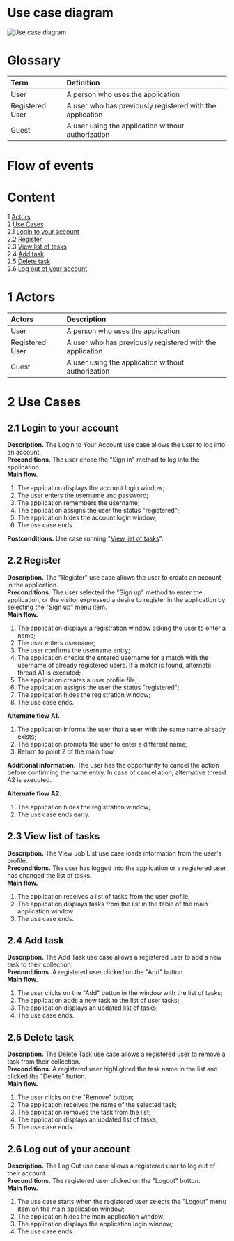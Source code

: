 # Use case diagram

![Use case diagram](https://github.com/DanutaGagua/Personal-film-collection-manager/blob/master/Diagrams/Images/UseCase.png)

# Glossary

| Term                         | Definition                                                |
|:-----------------------------|:----------------------------------------------------------|
| User                         | A person who uses the application                         |
| Registered User              | A user who has previously registered with the application |
| Guest                        | A user using the application without authorization        |

# Flow of events

# Content
1 [Actors](#actors)  
2 [Use Cases](#use_case)  
2.1 [Login to your account](#sign_in_to_your_account)  
2.2 [Register](#sign_up)  
2.3 [View list of tasks](#view_task_list)  
2.4 [Add task](#add_task)  
2.5 [Delete task](#remove_task)  
2.6 [Log out of your account](#sign_out_of_your_account)  

<a name="actors"/>

# 1 Actors

| Actors          | Description                                               |
|:----------------|:----------------------------------------------------------|
| User            | A person who uses the application                         |
| Registered User | A user who has previously registered with the application |
| Guest           | A user using the application without authorization        |


<a name="use_case"/>

# 2 Use Cases

<a name="sign_in_to_your_account"/>

## 2.1 Login to your account

**Description.** The Login to Your Account use case allows the user to log into an account.  
**Preconditions.** The user chose the "Sign in" method to log into the application.   
**Main flow.**  
1. The application displays the account login window; 
2. The user enters the username and password; 
3. The application remembers the username; 
4. The application assigns the user the status "registered"; 
5. The application hides the account login window; 
6. The use case ends.

**Postconditions.** Use case running "[View list of tasks](#view_task_list)".  

<a name="sign_up"/>

## 2.2 Register

**Description.** The "Register" use case allows the user to create an account in the application.  
**Preconditions.** The user selected the "Sign up" method to enter the application, or the visitor expressed a desire to register in the application by selecting the "Sign up" menu item.  
**Main flow.**  
1. The application displays a registration window asking the user to enter a name;
2. The user enters username;
3. The user confirms the username entry;
4. The application checks the entered username for a match with the username of already registered users. If a match is found, alternate thread A1 is executed;
5. The application creates a user profile file;
6. The application assigns the user the status "registered";
7. The application hides the registration window;
8. The use case ends.

**Alternate flow A1.**
1. The application informs the user that a user with the same name already exists;
2. The application prompts the user to enter a different name;
3. Return to point 2 of the main flow.

**Additional information.** The user has the opportunity to cancel the action before confirming the name entry. In case of cancellation, alternative thread A2 is executed.

**Alternate flow A2.**
1. The application hides the registration window;
2. The use case ends early.

<a name="view_task_list"/>

## 2.3 View list of tasks

**Description.** The View Job List use case loads information from the user's profile.  
**Preconditions.** The user has logged into the application or a registered user has changed the list of tasks.  
**Main flow.**  
1. The application receives a list of tasks from the user profile;
2. The application displays tasks from the list in the table of the main application window.
3. The use case ends.

<a name="add_task"/>

## 2.4 Add task

**Description.** The Add Task use case allows a registered user to add a new task to their collection.  
**Preconditions.** A registered user clicked on the "Add" button.  
**Main flow.**
1. The user clicks on the "Add" button in the window with the list of tasks;
2. The application adds a new task to the list of user tasks;
3. The application displays an updated list of tasks;
4. The use case ends.

<a name="remove_task"/>

## 2.5 Delete task

**Description.** The Delete Task use case allows a registered user to remove a task from their collection.  
**Preconditions.** A registered user highlighted the task name in the list and clicked the "Delete" button.  
**Main flow.**
1. The user clicks on the "Remove" button;
2. The application receives the name of the selected task;
3. The application removes the task from the list;
4. The application displays an updated list of tasks;
5. The use case ends.

<a name="sign_out_of_your_account"/>

## 2.6 Log out of your account

**Description.** The Log Out use case allows a registered user to log out of their account..  
**Preconditions.** The registered user clicked on the "Logout" button.  
**Main flow.**  

1. The use case starts when the registered user selects the "Logout" menu item on the main application window;
2. The application hides the main application window;
3. The application displays the application login window;
4. The use case ends.
